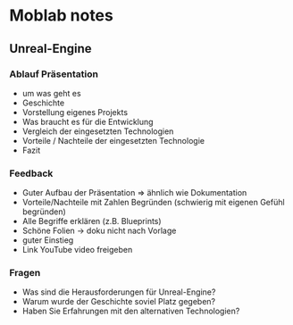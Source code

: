# Moblab notes

## Unreal-Engine

### Ablauf Präsentation

- um was geht es
- Geschichte
- Vorstellung eigenes Projekts
- Was braucht es für die Entwicklung
- Vergleich der eingesetzten Technologien
- Vorteile / Nachteile der eingesetzten Technologie
- Fazit

### Feedback

- Guter Aufbau der Präsentation => ähnlich wie Dokumentation
- Vorteile/Nachteile mit Zahlen Begründen (schwierig mit eigenen Gefühl begründen)
- Alle Begriffe erklären (z.B. Blueprints)
- Schöne Folien -> doku nicht nach Vorlage
- guter Einstieg
- Link YouTube video freigeben

### Fragen

- Was sind die Herausforderungen für Unreal-Engine?
- Warum wurde der Geschichte soviel Platz gegeben?
- Haben Sie Erfahrungen mit den alternativen Technologien?